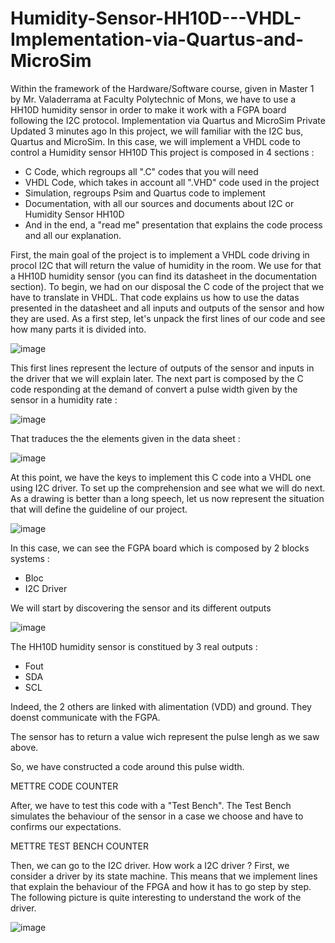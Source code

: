 # Humidity-Sensor-HH10D---VHDL-Implementation-via-Quartus-and-MicroSim
Within the framework of the Hardware/Software course, given in Master 1 by Mr. Valaderrama at Faculty Polytechnic of Mons, we have to use a HH10D humidity sensor in order to make it work with a FGPA board following the I2C protocol. 
 Implementation via Quartus and MicroSim Private  Updated 3 minutes ago In this project, we will familiar with the I2C bus, Quartus and MicroSim. In this case, we will implement a VHDL code to control a Humidity sensor HH10D
This project is composed in 4 sections : 
- C Code, which regroups all ".C" codes that you will need 
- VHDL Code, which takes in account all ".VHD" code used in the project 
- Simulation, regroups Psim and Quartus code to implement
- Documentation, with all our sources and documents about I2C or Humidity Sensor HH10D
- And in the end, a "read me" presentation that explains the code process and all our explanation.

First, the main goal of the project is to implement a VHDL code driving in procol I2C that will return the value of humidity in the room. We use for that a HH10D humidity sensor (you can find its datasheet in the documentation section).
To begin, we had on our disposal the C code of the project that we have to translate in VHDL. That code explains us how to use the datas presented in the datasheet and all inputs and outputs of the sensor and how they are used. 
As a first step, let's unpack the first lines of our code and see how many parts it is divided into.

![image](https://user-images.githubusercontent.com/82948794/121937138-a71e8000-cd4a-11eb-86ee-1143e2f71473.png)

This first lines represent the lecture of outputs of the sensor and inputs in the driver that we will explain later.
The next part is composed by the C code responding at the demand of convert a pulse width given by the sensor in a humidity rate :

![image](https://user-images.githubusercontent.com/82948794/121937598-2318c800-cd4b-11eb-8655-020e14024a56.png)

That traduces the the elements given in the data sheet :

![image](https://user-images.githubusercontent.com/82948794/121937446-fb296480-cd4a-11eb-9604-89a54184cefd.png)

At this point, we have the keys to implement this C code into a VHDL one using I2C driver.
To set up the comprehension and see what we will do next. As a drawing is better than a long speech, let us now represent the situation that will define the guideline of our project.

![image](https://user-images.githubusercontent.com/82948794/121956579-96c5cf80-cd61-11eb-84b3-05ad37917e53.png)

In this case, we can see the FGPA board which is composed by 2 blocks systems :
- Bloc
- I2C Driver

We will start by discovering the sensor and its different outputs

![image](https://user-images.githubusercontent.com/82948794/121933034-d4b4fa80-cd45-11eb-90df-b36d201fbf00.png)

The HH10D humidity sensor is constitued by 3 real outputs : 
- Fout
- SDA
- SCL

Indeed, the 2 others are linked with alimentation (VDD) and ground. They doenst communicate with the FGPA.

The sensor has to return a value wich represent the pulse lengh as we saw above. 

So, we have constructed a code around this pulse width.

METTRE CODE COUNTER

After, we have to test this code with a "Test Bench". The Test Bench simulates the behaviour of the sensor in a case we choose and have to confirms our expectations.

METTRE TEST BENCH COUNTER

Then, we can go to the I2C driver. How work a I2C driver ? First, we consider a driver by its state machine. This means that we implement lines that explain the behaviour of the FPGA and how it has to go step by step. The following picture is quite interesting to understand the work of the driver.

![image](https://user-images.githubusercontent.com/82948794/121968052-d1cfff00-cd71-11eb-9160-18e511fa4ce0.png)






